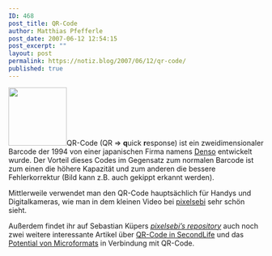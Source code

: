 ```yaml
---
ID: 468
post_title: QR-Code
author: Matthias Pfefferle
post_date: 2007-06-12 12:54:15
post_excerpt: ""
layout: post
permalink: https://notiz.blog/2007/06/12/qr-code/
published: true
---
```

<img src="http://notiz.blog/wp-content/uploads/2007/06/qrcode.png" alt="" title="QR-Code" width="115" height="115" class="alignright size-full wp-image-469" />QR-Code (QR => <strong>q</strong>uick <strong>r</strong>esponse) ist ein zweidimensionaler Barcode der 1994 von einer japanischen Firma namens <a href="http://www.globaldenso.com/en/">Denso</a> entwickelt wurde. Der Vorteil dieses Codes im Gegensatz zum normalen Barcode ist zum einen die höhere Kapazität und zum anderen die bessere Fehlerkorrektur (Bild kann z.B. auch gekippt erkannt werden).

Mittlerweile verwendet man den QR-Code hauptsächlich für Handys und Digitalkameras, wie man in dem kleinen Video bei <a href="http://pixelsebi.com/2007-06-11/2d-barcodes-chance-fur-microformats/">pixelsebi</a> sehr schön sieht.

Außerdem findet ihr auf Sebastian Küpers <em><a href="http://pixelsebi.com/">pixelsebi’s repository</a></em> auch noch zwei weitere interessante Artikel über <a href="http://pixelsebi.com/2007-06-12/qr-codes-in-second-life-war-ja-klar/">QR-Code in SecondLife</a> und das <a href="http://pixelsebi.com/2007-06-11/hcard-via-qr-code-via-vcard-to-phone/">Potential von Microformats</a> in Verbindung mit QR-Code.